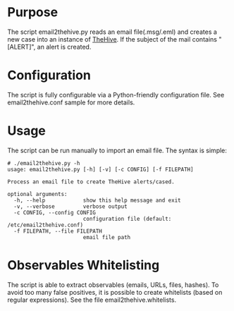 # Purpose
The script email2thehive.py reads an email file(.msg/.eml) and creates a new case into an instance of [TheHive](https://thehive-project.org/). If the subject of the mail contains "[ALERT]", an alert is created.

# Configuration
The script is fully configurable via a Python-friendly configuration file. See email2thehive.conf sample for more details.

# Usage
The script can be run manually to import an email file. The syntax is simple:
```
# ./email2thehive.py -h
usage: email2thehive.py [-h] [-v] [-c CONFIG] [-f FILEPATH]

Process an email file to create TheHive alerts/cased.

optional arguments:
  -h, --help            show this help message and exit
  -v, --verbose         verbose output
  -c CONFIG, --config CONFIG
                        configuration file (default: /etc/email2thehive.conf)
  -f FILEPATH, --file FILEPATH
                        email file path
```

# Observables Whitelisting
The script is able to extract observables (emails, URLs, files, hashes). To avoid too many false positives, it is possible to create whitelists (based on regular expressions). See the file email2thehive.whitelists.
